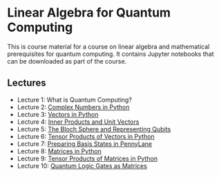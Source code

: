 # Linear Algebra for Quantum Computing
This is course material for a course on linear algebra and mathematical prerequisites for quantum computing. It contains Jupyter notebooks that can be downloaded as part of the course. 

## Lectures

- Lecture 1: What is Quantum Computing?
- Lecture 2: [Complex Numbers in Python](https://github.com/The-Singularity-Research/linear_algebra_for_quantum_computing/blob/master/lecture_2_complex_numbers.ipynb)
- Lecture 3: [Vectors in Python](https://github.com/The-Singularity-Research/linear_algebra_for_quantum_computing/blob/master/lecture_3_vectors.ipynb)
- Lecture 4: [Inner Products and Unit Vectors](https://github.com/The-Singularity-Research/linear_algebra_for_quantum_computing/blob/master/lecture_4_inner_products.ipynb)
- Lecture 5: [The Bloch Sphere and Representing Qubits](https://github.com/The-Singularity-Research/linear_algebra_for_quantum_computing/blob/master/lecture_5_bloch_sphere.ipynb)
- Lecture 6: [Tensor Products of Vectors in Python](https://github.com/The-Singularity-Research/linear_algebra_for_quantum_computing/blob/master/lecture_6_tensor_products.ipynb)
- Lecture 7: [Preparing Basis States in PennyLane](https://github.com/The-Singularity-Research/linear_algebra_for_quantum_computing/blob/master/lecture_7_preparing_basis_states.ipynb)
- Lecture 8: [Matrices in Python](https://github.com/The-Singularity-Research/linear_algebra_for_quantum_computing/blob/master/lecture_8_matrices.ipynb)
- Lecture 9: [Tensor Products of Matrices in Python](https://github.com/The-Singularity-Research/linear_algebra_for_quantum_computing/blob/master/lecture_9_tensor_product_matrices.ipynb)
- Lecture 10: [Quantum Logic Gates as Matrices](https://github.com/The-Singularity-Research/linear_algebra_for_quantum_computing/blob/master/lecture_10_quantum_gates.ipynb)

